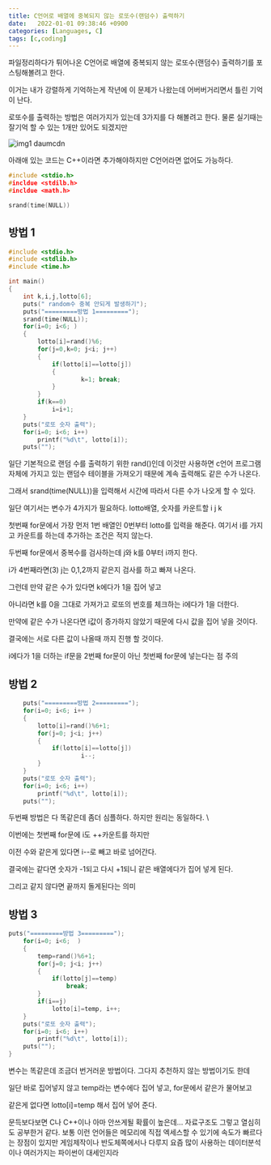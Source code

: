 ```yaml
---
title: C언어로 배열에 중복되지 않는 로또수(랜덤수) 출력하기
date:   2022-01-01 09:38:46 +0900
categories: [Languages, C]
tags: [c,coding]
---
```

파일정리하다가 튀어나온 C언어로 배열에 중복되지 않는 로또수(랜덤수) 출력하기를 포스팅해볼려고 한다.

이거는 내가 강렬하게 기억하는게 작년에 이 문제가 나왔는데 어버버거리면서 틀린 기억이 난다.

로또수를 출력하는 방법은 여러가지가 있는데 3가지를 다 해볼려고 한다. 물론 실기때는 잘기억 할 수 있는 1개만 있어도 되겠지만

![img1 daumcdn](https://user-images.githubusercontent.com/85277660/209968181-fae43037-da4e-4bc6-b192-9c4669357902.png)

아래애 있는 코드는 C++이라면 추가해야하지만 C언어라면 없어도 가능하다.

```c++
#include <stdio.h>
#incldue <stdilb.h>
#incldue <math.h>

srand(time(NULL))
```

## 방법 1

```c
#include <stdio.h>
#include <stdlib.h>
#include <time.h>

int main()
{
	int k,i,j,lotto[6];
	puts(" random수 중복 안되게 발생하기");
	puts("=========방법 1=========");
	srand(time(NULL)); 
	for(i=0; i<6; )
	{
		lotto[i]=rand()%6;
		for(j=0,k=0; j<i; j++)
		{
			if(lotto[i]==lotto[j])
			{
					k=1; break;
			}
		}	
		if(k==0)
			i=i+1;
	}	
	puts("로또 숫자 출력");
	for(i=0; i<6; i++)
		printf("%d\t", lotto[i]);
	puts("");
```

일단 기본적으로 랜덤 수를 출력하기 위한 rand()인데 이것만 사용하면 c언어 프로그램 자체에 가지고 있는 랜덤수 테이블을 가져오기 때문에 계속 출력해도 같은 수가 나온다.

그래서 srand(time(NULL))을 입력해서 시간에 따라서 다른 수가 나오게 할 수 있다.

일단 여기서는 변수가 4가지가 필요하다. lotto배열, 숫자를 카운트할 i j k

첫번째 for문에서 가장 먼저 1번 배열인 0번부터 lotto를 입력을 해준다. 여기서 i를 가지고 카운트를 하는데 추가하는 조건은 적지 않는다.

두번째 for문에서 중복수를 검사하는데 j와 k를 0부터 i까지 한다.

i가 4번째라면(3) j는 0,1,2까지 같은지 검사를 하고 빠져 나온다.

그런데 만약 같은 수가 있다면 k에다가 1을 집어 넣고

아니라면 k를 0을 그대로 가져가고 로또의 번호를 체크하는 i에다가 1을 더한다.

만약에 같은 수가 나온다면 i값이 증가하지 않았기 때문에 다시 값을 집어 넣을 것이다.


결국에는 서로 다른 값이 나올때 까지 진행 할 것이다.

i에다가 1을 더하는 if문을 2번째 for문이 아닌 첫번째 for문에 넣는다는 점 주의

## 방법 2
```c
	puts("=========방법 2=========");
	for(i=0; i<6; i++ )
	{
		lotto[i]=rand()%6+1;
		for(j=0; j<i; j++)
		{
			if(lotto[i]==lotto[j])
					i--;
		}	
	}	
	puts("로또 숫자 출력");
	for(i=0; i<6; i++)
		printf("%d\t", lotto[i]);
	puts("");
```
두번째 방법은 다 똑같은데 좀더 심플하다. 하지만 원리는 동일하다. \

이번에는 첫번째 for문에 i도 ++카운트를 하지만

이전 수와 같은게 있다면 i--로 빼고 바로 넘어간다.

결국에는 같다면 숫자가 -1되고 다시 +1되니 같은 배열에다가 집어 넣게 된다.

그리고 같지 않다면 끝까지 돌게된다는 의미

## 방법 3
```c
puts("=========방법 3=========");
	for(i=0; i<6;  )
	{
		temp=rand()%6+1;
		for(j=0; j<i; j++)
		{
			if(lotto[j]==temp)
				break;
		}	
		if(i==j)
			lotto[i]=temp, i++;
	}	
	puts("로또 숫자 출력");
	for(i=0; i<6; i++)
		printf("%d\t", lotto[i]);
	puts("");
}
```

변수는 똑같은데 조금더 번거러운 방법이다. 그다지 추천하지 않는 방법이기도 한데

일단 바로 집어넣지 않고 temp라는 변수에다 집어 넣고, for문에서 같은가 물어보고

같은게 없다면 lotto[i]=temp 해서 집어 넣어 준다.

 
문득보다보면 C나 C++이나 아마 안쓰게될 확률이 높은데... 자료구조도 그렇고 열심히도 공부한거 같다. 보통 이런 언어들은 메모리에 직접 엑세스할 수 있기에 속도가 빠르다는 장점이 있지만 게임제작이나 반도체쪽에서나 다루지 요즘 많이 사용하는 데이터분석이나 여러가지는 파이썬이 대세인지라